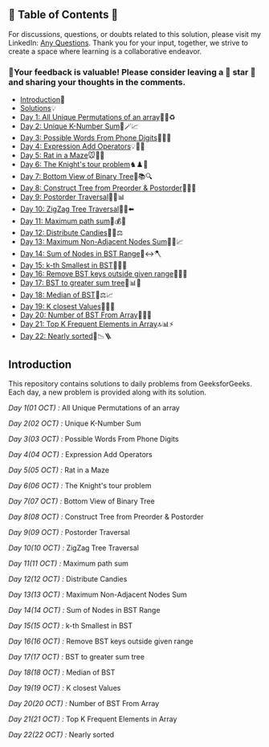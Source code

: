 ## 📜 Table of Contents 📜

For discussions, questions, or doubts related to this solution, please visit my LinkedIn: [Any Questions](https://www.linkedin.com/in/patel-hetkumar-sandipbhai-8b110525a/). Thank you for your input, together, we strive to create a space where learning is a collaborative endeavor.

### 🔮Your feedback is valuable! Please consider leaving a 🌟 star 🌟 and sharing your thoughts in the comments.

- [Introduction](../README.md)📝
- [Solutions]()💡
- [Day 1: All Unique Permutations of an array](01(Oct)%20All%20Unique%20Permutations%20of%20an%20array.md)🔀🌀♻️
- [Day 2: Unique K-Number Sum](02(Oct)%20Unique%20K-Number%20Sum.md)🎯🪄📈
- [Day 3: Possible Words From Phone Digits](03(Oct)%20Possible%20Words%20From%20Phone%20Digits.md)📱📞🔢
- [Day 4: Expression Add Operators](04(Oct)%20Expression%20Add%20Operators.md)💡🧮🏁
- [Day 5: Rat in a Maze](05(Oct)%20Rat%20in%20a%20Maze.md)🐭🐀🚀
- [Day 6: The Knight's tour problem](06(Oct)%20The%20Knight's%20tour%20problem.md)♞♟️🔄
- [Day 7: Bottom View of Binary Tree](07(Oct)%20Bottom%20View%20of%20Binary%20Tree.md)🌳📚🔍
- [Day 8: Construct Tree from Preorder & Postorder](08(Oct)%20Construct%20Tree%20from%20Preorder%20%26%20Postorder.md)🌳🌲📘
- [Day 9: Postorder Traversal](09(Oct)%20Postorder%20Traversal.md)🔄🌳📊
- [Day 10: ZigZag Tree Traversal](10(Oct)%20ZigZag%20Tree%20Traversal.md)🔁🌳⬅️
- [Day 11: Maximum path sum](11(Oct)%20Maximum%20path%20sum.md)🌳💰🔝
- [Day 12: Distribute Candies](12(Oct)%20Distribute%20Candies.md)🍬🔢⚖️
- [Day 13: Maximum Non-Adjacent Nodes Sum](13(Oct)%20Maximum%20Non-Adjacent%20Nodes%20Sum.md)🌳🚫📈
- [Day 14: Sum of Nodes in BST Range](14(Oct)%20Sum%20of%20Nodes%20in%20BST%20Range.md)🌳↔️🪓
- [Day 15: k-th Smallest in BST](15(Oct)%20k-th%20Smallest%20in%20BST.md)🌳🎯🧩
- [Day 16: Remove BST keys outside given range](16(Oct)%20Remove%20BST%20keys%20outside%20given%20range.md)🌳🏁🔄
- [Day 17: BST to greater sum tree](17(Oct)%20BST%20to%20greater%20sum%20tree.md)🔄📊🌳
- [Day 18: Median of BST](18(Oct)%20Median%20of%20BST.md)🌳⚖️📈
- [Day 19: K closest Values](19(Oct)%20K%20closest%20Values.md)📏🎯🌳
- [Day 20: Number of BST From Array](20(Oct)%20Number%20of%20BST%20From%20Array.md)🌳🔢🚀
- [Day 21: Top K Frequent Elements in Array](21(Oct)%20Top%20K%20Frequent%20in%20Array.md)🔝📊⚡
- [Day 22: Nearly sorted](22(Oct)%20Nearly%20sorted.md)🧩📉🪜


## Introduction

This repository contains solutions to daily problems from GeeksforGeeks. Each day, a new problem is provided along with its solution.

_Day 1(01 OCT) :_ All Unique Permutations of an array

_Day 2(02 OCT) :_ Unique K-Number Sum

_Day 3(03 OCT) :_ Possible Words From Phone Digits

_Day 4(04 OCT) :_ Expression Add Operators 

_Day 5(05 OCT) :_ Rat in a Maze 

_Day 6(06 OCT) :_ The Knight's tour problem

_Day 7(07 OCT) :_ Bottom View of Binary Tree

_Day 8(08 OCT) :_ Construct Tree from Preorder & Postorder

_Day 9(09 OCT) :_ Postorder Traversal

_Day 10(10 OCT) :_ ZigZag Tree Traversal

_Day 11(11 OCT) :_ Maximum path sum

_Day 12(12 OCT) :_ Distribute Candies

_Day 13(13 OCT) :_ Maximum Non-Adjacent Nodes Sum

_Day 14(14 OCT) :_ Sum of Nodes in BST Range

_Day 15(15 OCT) :_ k-th Smallest in BST

_Day 16(16 OCT) :_ Remove BST keys outside given range

_Day 17(17 OCT) :_ BST to greater sum tree

_Day 18(18 OCT) :_ Median of BST

_Day 19(19 OCT) :_ K closest Values

_Day 20(20 OCT) :_ Number of BST From Array

_Day 21(21 OCT) :_ Top K Frequent Elements in Array

_Day 22(22 OCT) :_ Nearly sorted

<!--_Day 23(23 OCT) :_ 

_Day 24(24 OCT) :_ 

_Day 25(25 OCT) :_ 

_Day 26(26 OCT) :_ 

_Day 27(27 OCT) :_ 

_Day 28(28 OCT) :_ 

_Day 29(29 OCT) :_ 

_Day 30(30 OCT) :_ -->
